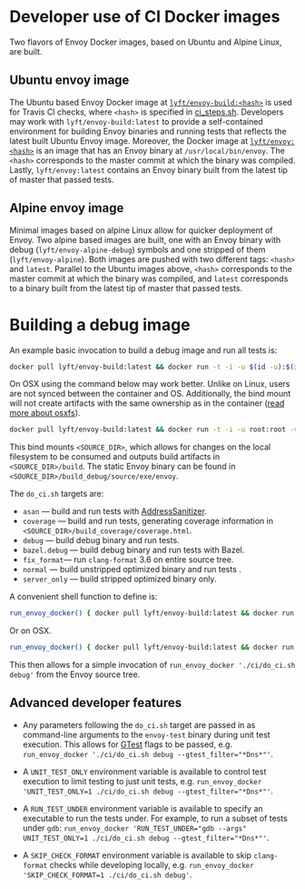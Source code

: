# Developer use of CI Docker images

Two flavors of Envoy Docker images, based on Ubuntu and Alpine Linux, are built.

## Ubuntu envoy image
The Ubuntu based Envoy Docker image at [`lyft/envoy-build:<hash>`](https://hub.docker.com/r/lyft/envoy-build/) is used for Travis CI checks,
where `<hash>` is specified in [ci_steps.sh](https://github.com/lyft/envoy/blob/master/ci/ci_steps.sh). Developers
may work with `lyft/envoy-build:latest` to provide a self-contained environment for building Envoy binaries and
running tests that reflects the latest built Ubuntu Envoy image. Moreover, the Docker image
at [`lyft/envoy:<hash>`](https://hub.docker.com/r/lyft/envoy/) is an image that has an Envoy binary at `/usr/local/bin/envoy`. The `<hash>`
corresponds to the master commit at which the binary was compiled. Lastly, `lyft/envoy:latest` contains an Envoy
binary built from the latest tip of master that passed tests.

## Alpine envoy image

Minimal images based on alpine Linux allow for quicker deployment of Envoy. Two alpine based images are built,
one with an Envoy binary with debug (`lyft/envoy-alpine-debug`) symbols and one stripped of them (`lyft/envoy-alpine`).
Both images are pushed with two different tags: `<hash>` and `latest`. Parallel to the Ubuntu images above, `<hash>` corresponds to the
master commit at which the binary was compiled, and `latest` corresponds to a binary built from the latest tip of master that passed tests.

# Building a debug image
An example basic invocation to build a debug image and run all tests is:

```bash
docker pull lyft/envoy-build:latest && docker run -t -i -u $(id -u):$(id -g) -v <SOURCE_DIR>:/source lyft/envoy-build:latest /bin/bash -c "cd /source && ci/do_ci.sh debug"
```

On OSX using the command below may work better. Unlike on Linux, users are not
synced between the container and OS. Additionally, the bind mount will not
create artifacts with the same ownership as in the container ([read more about
osxfs][osxfs]).

```bash
docker pull lyft/envoy-build:latest && docker run -t -i -u root:root -v <SOURCE_DIR>:/source lyft/envoy-build:latest /bin/bash -c "cd /source && ci/do_ci.sh debug"
```

This bind mounts `<SOURCE_DIR>`, which allows for changes on the local
filesystem to be consumed and outputs build artifacts in `<SOURCE_DIR>/build`.
The static Envoy binary can be found in `<SOURCE_DIR>/build_debug/source/exe/envoy`.

The `do_ci.sh` targets are:

* `asan` &mdash; build and run tests with [AddressSanitizer](https://github.com/google/sanitizers/wiki/AddressSanitizer).
* `coverage` &mdash; build and run tests, generating coverage information in `<SOURCE_DIR>/build_coverage/coverage.html`.
* `debug` &mdash; build debug binary and run tests.
* `bazel.debug` &mdash; build debug binary and run tests with Bazel.
* `fix_format`&mdash; run `clang-format` 3.6 on entire source tree.
* `normal` &mdash; build unstripped optimized binary and run tests .
* `server_only` &mdash; build stripped optimized binary only.

A convenient shell function to define is:

```bash
run_envoy_docker() { docker pull lyft/envoy-build:latest && docker run -t -i -u $(id -u):$(id -g) -v $PWD:/source lyft/envoy-build:latest /bin/bash -c "cd /source && $*";}
```

Or on OSX.

```bash
run_envoy_docker() { docker pull lyft/envoy-build:latest && docker run -t -i -u root:root -v $PWD:/source lyft/envoy-build:latest /bin/bash -c "cd /source && $*";}
```

This then allows for a simple invocation of `run_envoy_docker './ci/do_ci.sh debug'` from the
Envoy source tree.

## Advanced developer features

* Any parameters following the `do_ci.sh` target are passed in as command-line
  arguments to the `envoy-test` binary during unit test execution. This allows
  for [GTest](https://github.com/google/googletest) flags to be passed, e.g.
  `run_envoy_docker './ci/do_ci.sh debug --gtest_filter="*Dns*"'`.

* A `UNIT_TEST_ONLY` environment variable is available to control test execution to limit testing to
  just unit tests, e.g. `run_envoy_docker 'UNIT_TEST_ONLY=1 ./ci/do_ci.sh debug --gtest_filter="*Dns*"'`.

* A `RUN_TEST_UNDER` environment variable is available to specify an executable to run the tests
  under. For example, to run a subset of tests under `gdb`: `run_envoy_docker 'RUN_TEST_UNDER="gdb --args" UNIT_TEST_ONLY=1 ./ci/do_ci.sh debug --gtest_filter="*Dns*"'`.

* A `SKIP_CHECK_FORMAT` environment variable is available to skip `clang-format` checks while developing locally, e.g. `run_envoy_docker 'SKIP_CHECK_FORMAT=1 ./ci/do_ci.sh debug'`.


[osxfs]: https://docs.docker.com/docker-for-mac/osxfs/
